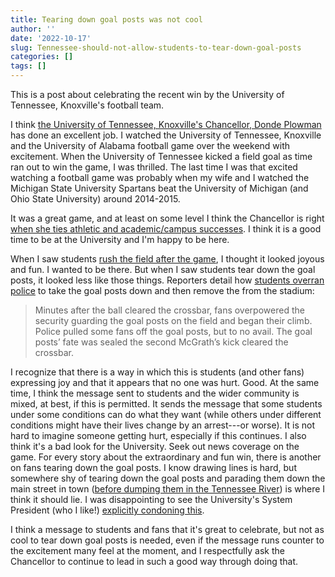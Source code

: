 ```yaml
---
title: Tearing down goal posts was not cool
author: ''
date: '2022-10-17'
slug: Tennessee-should-not-allow-students-to-tear-down-goal-posts
categories: []
tags: []
---
```


This is a post about celebrating the recent win by the University of Tennessee, Knoxville's football team. 

I think [the University of Tennessee, Knoxville's Chancellor, Donde Plowman](https://chancellor.utk.edu/meet-chancellor-donde-plowman/) has done an excellent job. I watched the University of Tennessee, Knoxville and the University of Alabama football game over the weekend with excitement. When the University of Tennessee kicked a field goal as time ran out to win the game, I was thrilled. The last time I was that excited watching a football game was probably when my wife and I watched the Michigan State University Spartans beat the University of Michigan (and Ohio State University) around 2014-2015.

It was a great game, and at least on some level I think the Chancellor is right [when she ties athletic and academic/campus successes](https://twitter.com/UTKDailyBeacon/status/1581256947919044609). I think it is a good time to be at the University and I'm happy to be here.

When I saw students [rush the field after the game](https://www.knoxnews.com/story/sports/college/university-of-tennessee/football/2022/10/16/tennessee-football-fine-sec-fans-storming-field-alabama-game/69562166007/), I thought it looked joyous and fun. I wanted to be there. But when I saw students tear down the goal posts, it looked less like those things. Reporters detail how [students overran police](https://theathletic.com/3694732/2022/10/15/tennessee-goalposts-alabama/) to take the goal posts down and then remove the from the stadium:

> Minutes after the ball cleared the crossbar, fans overpowered the security guarding the goal posts on the field and began their climb. Police pulled some fans off the goal posts, but to no avail. The goal posts’ fate was sealed the second McGrath’s kick cleared the crossbar.

I recognize that there is a way in which this is students (and other fans) expressing joy and that it appears that no one was hurt. Good. At the same time, I think the message sent to students and the wider community is mixed, at best, if this is permitted. It sends the message that some students under some conditions can do what they want (while others under different conditions might have their lives change by an arrest---or worse). It is not hard to imagine someone getting hurt, especially if this continues. I also think it's a bad look for the University. Seek out news coverage on the game. For every story about the extraordinary and fun win, there is another on fans tearing down the goal posts. I know drawing lines is hard, but somewhere shy of tearing down the goal posts and parading them down the main street in town ([before dumping them in the Tennessee River](https://www.si.com/extra-mustard/2022/10/16/tennessee-vols-goalposts-river-win-alabama)) is where I think it should lie. I was disappointing to see the University's System President (who I like!) [explicitly condoning this](https://www.si.com/extra-mustard/2022/10/16/university-of-tennessee-president-reacts-to-goalposts-coming-down-video).

I think a message to students and fans that it's great to celebrate, but not as cool to tear down goal posts is needed, even if the message runs counter to the excitement many feel at the moment, and I respectfully ask the Chancellor to continue to lead in such a good way through doing that.